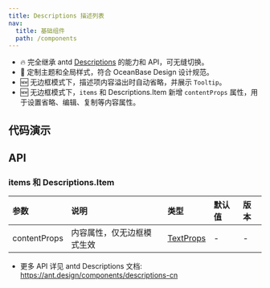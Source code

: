 ```yaml
---
title: Descriptions 描述列表
nav:
  title: 基础组件
  path: /components
---
```


- 🔥 完全继承 antd [Descriptions](https://ant.design/components/descriptions-cn) 的能力和 API，可无缝切换。
- 💄 定制主题和全局样式，符合 OceanBase Design 设计规范。
- 🆕 无边框模式下，描述项内容溢出时自动省略，并展示 `Tooltip`。
- 🆕 无边框模式下，`items` 和 Descriptions.Item 新增 `contentProps` 属性，用于设置省略、编辑、复制等内容属性。

## 代码演示

<!-- prettier-ignore -->
<code src="./demo/basic.tsx" title="基本" description="简单展示。"></code>
<code src="./demo/content.tsx" title="内容展示" description="内容超长自动省略，并展示 `Tooltip`。同时通过 `contentProps` 可设置省略、编辑、复制等内容属性。"></code>
<code src="./demo/vertical.tsx" title="垂直" description="默认去掉冒号，每一项的间距为 16px。"></code>
<code src="./demo/vertical-single-column.tsx" title="单列垂直" description="每一项的间距为 24px。"></code>
<code src="./demo/bordered.tsx" title="带边框"></code>
<code src="./demo/vertical-bordered.tsx" title="垂直带边框"></code>
<code src="./demo/size.tsx" title="不同尺寸"></code>

## API

### items 和 Descriptions.Item

| 参数 | 说明 | 类型 | 默认值 | 版本 |
| :-- | :-- | :-- | :-- | :-- |
| contentProps | 内容属性，仅无边框模式生效 | [TextProps](https://ant.design/components/typography-cn#typographytext) | - | - |

- 更多 API 详见 antd Descriptions 文档: https://ant.design/components/descriptions-cn
